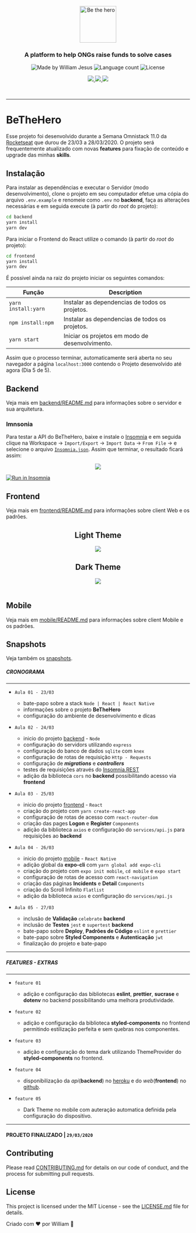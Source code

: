 <div align="center">
  <img src="./frontend/src/assets/logo.svg" height="100px" alt="Be the hero"/>
</div>

<h3 align="center">
  A platform to help ONGs raise funds to solve cases
</h3>

<div align="center">
  <img alt="Made by William Jesus" src="https://img.shields.io/badge/made%20by-William%20Jesus-%23E02041"/>
  <img alt="Language count" src="https://img.shields.io/github/languages/count/williamjesusdev/BeTheHero?color=%23E02041"/>
  <img alt="License" src="https://img.shields.io/badge/license-MIT-%23E02041"/>
</div>
<div>

<p align="center">
  <a aria-label="Versão do Node" href="https://github.com/nodejs/node/blob/master/doc/changelogs/CHANGELOG_V12.md#12.16.1">
    <img src="https://img.shields.io/badge/node.js@lts-12.16.1-informational?logo=Node.JS"></img>
  </a>
  <a aria-label="Versão do React" href="https://github.com/facebook/react/blob/master/CHANGELOG.md#16131-march-19-2020">
    <img src="https://img.shields.io/badge/react-16.13.1-informational?logo=react"></img>
  </a>
  <a aria-label="Dia 5 de 5" href="https://rocketseat.com.br/week/aulas/11.0?aula=5">
    <img src="https://img.shields.io/badge/Dia-5-blue"></img>
  </a>
</p>
<br>

---

# BeTheHero

Esse projeto foi desenvolvido durante a Semana Omnistack 11.0 da <a href="https://rocketseat.com.br/">Rocketseat</a> que durou de 23/03 a 28/03/2020. O projeto será frequentemente atualizado com novas **features** para fixação de conteúdo e upgrade das minhas **skills**.
<br>

## Instalação

Para instalar as dependências e executar o Servidor (modo desenvolvimento), clone o projeto em seu computador efetue uma cópia do arquivo `.env.example` e renomeie como `.env` no **backend**, faça as alterações necessárias e em seguida execute (à partir do _root_ do projeto):

```bash
cd backend
yarn install
yarn dev
```

Para iniciar o Frontend do React utilize o comando (à partir do _root_ do projeto):

```bash
cd frontend
yarn install
yarn dev
```

É possivel ainda na raiz do projeto iniciar os seguintes comandos:

| Função              | Description                                     |
| ------------------- | ----------------------------------------------- |
| `yarn install:yarn` | Instalar as dependencias de todos os projetos.  |
| `npm install:npm`   | Instalar as dependencias de todos os projetos.  |
| `yarn start`        | Iniciar os projetos em modo de desenvolvimento. |

Assim que o processo terminar, automaticamente será aberta no seu navegador a página `localhost:3000` contendo o Projeto desenvolvido até agora (Dia 5 de 5).
<br>

## Backend

Veja mais em [backend/README.md](./backend) para informações sobre o servidor e sua arquitetura.
<br>

### Imnsonia

Para testar a API do BeTheHero, baixe e instale o [Insomnia](https://insomnia.rest/download/) e em seguida clique na Workspace → `Import/Export` → `Import Data` → `From File` → e selecione o arquivo [`Insomnia.json`](./Insomnia.json). Assim que terminar, o resultado ficará assim:

<p align="center">
  <img  src="./static/insomnia.png"></img>
</p>

[![Run in Insomnia](https://insomnia.rest/images/run.svg)](https://insomnia.rest/run/?label=Be%20The%20Hero&uri=https%3A%2F%2Fraw.githubusercontent.com%2FWilliamJesusDev%2FBeTheHero%2Fmaster%2FInsomnia.json)
<br>

## Frontend

Veja mais em [frontend/README.md](./frontend) para informações sobre client Web e os padrões.
<br>

<div align="center">
  <h2>Light Theme</h2>
  <img src="./static/lightTheme.gif"/>
  <br>
  <h2>Dark Theme</h2>
  <img src="./static/darkTheme.gif"/>
</div>
<br>

## Mobile

Veja mais em [mobile/README.md](./mobile) para informações sobre client Mobile e os padrões.
<br>

## Snapshots

Veja também os [snapshots](./static).
<br>

##### CRONOGRAMA

---

- `Aula 01 - 23/03`

  - bate-papo sobre a stack `Node | React | React Native`
  - informações sobre o projeto **BeTheHero**
  - configuração do ambiente de desenvolvimento e dicas
    <br>

- `Aula 02 - 24/03`

  - inicio do projeto [backend](./backend) - `Node`
  - configuração do servidors utilizando `express`
  - configuração do banco de dados `sqlite` com `knex`
  - configuração de rotas de requisição `Http - Requests`
  - configuração de **_migrations_** e **_controllers_**
  - testes de requisições através do [Insomnia.REST](https://insomnia.rest/)
  - adição da biblioteca `cors` no **backend** possibilitando acesso via **frontend**
    <br>

- `Aula 03 - 25/03`

  - inicio do projeto [frontend](./frontend) - `React`
  - criação do projeto com `yarn create-react-app`
  - configuração de rotas de acesso com `react-router-dom`
  - criação das pages **Logon** e **Register** `Components`
  - adição da biblioteca `axios` e configuração do `services/api.js` para requisições ao **backend**
    <br>

- `Aula 04 - 26/03`

  - inicio do projeto [mobile](./mobile) - `React Native`
  - adição global da **expo-cli** com `yarn global add expo-cli`
  - criação do projeto com `expo init mobile`, `cd mobile` e `expo start`
  - configuração de rotas de acesso com `react-navigation`
  - criação das páginas **Incidents** e **Detail** `Components`
  - criação do Scroll Infinito `Flatlist`
  - adição da biblioteca `axios` e configuração do `services/api.js`
    <br>

- `Aula 05 - 27/03`
  - inclusão de **Validação** `celebrate` **backend**
  - inclusão de **Testes** `jest` e `supertest` **backend**
  - bate-papo sobre **Deploy**, **Padrões de Código** `eslint` e `prettier`
  - bate-papo sobre **Styled Components** e **Autenticação** `jwt`
  - finalização do projeto e bate-papo
    <br>

---

##### FEATURES - EXTRAS

---

- `feature 01`

  - adição e configuração das bibliotecas **eslint**, **prettier**, **sucrase** e **dotenv** no backend possibilitando uma melhora produtividade.
    <br>

- `feature 02`

  - adição e configuração da biblioteca **styled-components** no frontend permitindo estilização perfeita e sem quebras nos componentes.
    <br>

- `feature 03`

  - adição e configuração do tema dark utilizando ThemeProvider do **styled-components** no frontend.
    <br>

- `feature 04`

  - disponibilização da _api_(**backend**) no [heroku](https://w-bethehero.herokuapp.com/) e do _web_(**frontend**) no [github](https://williamjesusdev.github.io/BeTheHero/).
    <br>

- `feature 05`

  - Dark Theme no mobile com auteração automatica definida pela configuração do dispositivo.
    <br>

---

#### PROJETO FINALIZADO | `29/03/2020`

## Contributing

Please read [CONTRIBUTING.md](CONTRIBUTING.md) for details on our code of conduct, and the process for submitting pull requests.

## License

This project is licensed under the MIT License - see the [LICENSE.md](LICENSE.md) file for details.

Criado com :hearts: por William :wave:
